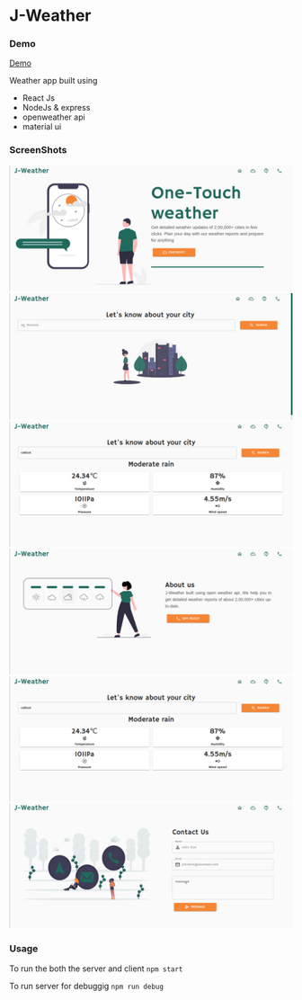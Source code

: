 # J-Weather

### Demo

[Demo](https://jweathers.herokuapp.com/)

Weather app built using

 - React Js
 - NodeJs & express
 - openweather api
 - material ui
 ### ScreenShots

![Login Page](https://github.com/joseph-benoy/J-Weather/blob/main/screenshots/1.png)![Create Entry](https://github.com/joseph-benoy/J-Weather/blob/main/screenshots/2.png)![Read Entry](https://github.com/joseph-benoy/J-Weather/blob/main/screenshots/3.png)![Settings Page](https://github.com/joseph-benoy/J-Weather/blob/main/screenshots/4.png)![Read Entry](https://github.com/joseph-benoy/J-Weather/blob/main/screenshots/3.png)![Settings Page](https://github.com/joseph-benoy/J-Weather/blob/main/screenshots/5.png)
### Usage
To run the both the server and client
```npm start```

To run server for debuggig
```npm run debug```





